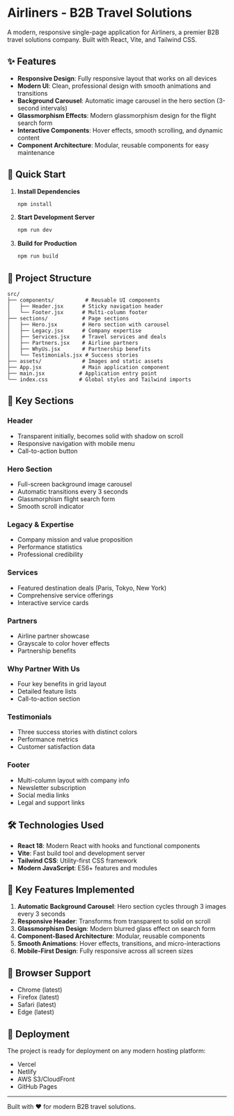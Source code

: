 # Airliners - B2B Travel Solutions

A modern, responsive single-page application for Airliners, a premier B2B travel solutions company. Built with React, Vite, and Tailwind CSS.

## ✨ Features

- **Responsive Design**: Fully responsive layout that works on all devices
- **Modern UI**: Clean, professional design with smooth animations and transitions
- **Background Carousel**: Automatic image carousel in the hero section (3-second intervals)
- **Glassmorphism Effects**: Modern glassmorphism design for the flight search form
- **Interactive Components**: Hover effects, smooth scrolling, and dynamic content
- **Component Architecture**: Modular, reusable components for easy maintenance

## 🚀 Quick Start

1. **Install Dependencies**
   ```bash
   npm install
   ```

2. **Start Development Server**
   ```bash
   npm run dev
   ```

3. **Build for Production**
   ```bash
   npm run build
   ```

## 📁 Project Structure

```
src/
├── components/          # Reusable UI components
│   ├── Header.jsx      # Sticky navigation header
│   └── Footer.jsx      # Multi-column footer
├── sections/           # Page sections
│   ├── Hero.jsx        # Hero section with carousel
│   ├── Legacy.jsx      # Company expertise
│   ├── Services.jsx    # Travel services and deals
│   ├── Partners.jsx    # Airline partners
│   ├── WhyUs.jsx       # Partnership benefits
│   └── Testimonials.jsx # Success stories
├── assets/             # Images and static assets
├── App.jsx             # Main application component
├── main.jsx           # Application entry point
└── index.css          # Global styles and Tailwind imports
```

## 🎨 Key Sections

### Header
- Transparent initially, becomes solid with shadow on scroll
- Responsive navigation with mobile menu
- Call-to-action button

### Hero Section
- Full-screen background image carousel
- Automatic transitions every 3 seconds
- Glassmorphism flight search form
- Smooth scroll indicator

### Legacy & Expertise
- Company mission and value proposition
- Performance statistics
- Professional credibility

### Services
- Featured destination deals (Paris, Tokyo, New York)
- Comprehensive service offerings
- Interactive service cards

### Partners
- Airline partner showcase
- Grayscale to color hover effects
- Partnership benefits

### Why Partner With Us
- Four key benefits in grid layout
- Detailed feature lists
- Call-to-action section

### Testimonials
- Three success stories with distinct colors
- Performance metrics
- Customer satisfaction data

### Footer
- Multi-column layout with company info
- Newsletter subscription
- Social media links
- Legal and support links

## 🛠 Technologies Used

- **React 18**: Modern React with hooks and functional components
- **Vite**: Fast build tool and development server
- **Tailwind CSS**: Utility-first CSS framework
- **Modern JavaScript**: ES6+ features and modules

## 🎯 Key Features Implemented

1. **Automatic Background Carousel**: Hero section cycles through 3 images every 3 seconds
2. **Responsive Header**: Transforms from transparent to solid on scroll
3. **Glassmorphism Design**: Modern blurred glass effect on search form
4. **Component-Based Architecture**: Modular, reusable components
5. **Smooth Animations**: Hover effects, transitions, and micro-interactions
6. **Mobile-First Design**: Fully responsive across all screen sizes

## 📱 Browser Support

- Chrome (latest)
- Firefox (latest)
- Safari (latest)
- Edge (latest)

## 🚀 Deployment

The project is ready for deployment on any modern hosting platform:
- Vercel
- Netlify
- AWS S3/CloudFront
- GitHub Pages

---

Built with ❤️ for modern B2B travel solutions.
